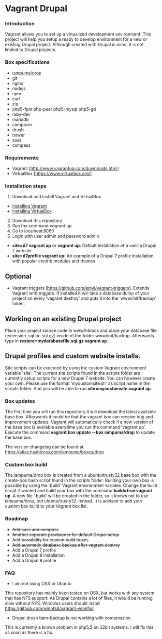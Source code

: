 # Vagrant Drupal

### Introduction
Vagrant allows you to set up a virtualized development environment. This project will help you setup a ready to develop environment for a new or existing Drupal project. Although created with Drupal in mind, it is not limited to Drupal projects.

### Box specifications

* [iampuma/drop](https://atlas.hashicorp.com/iampuma/boxes/drop)
* git
* nginx
* nodejs
* npm
* curl
* zip
* php5-fpm php-pear php5-mysql php5-gd
* ruby-dev
* mariadb
* composer
* drush
* bower
* sass
* compass

### Requirements
* Vagrant [http://www.vagrantup.com/downloads.html]
* VirtualBox [https://www.virtualbox.org/]


### Installation steps
1. Download and Install Vagrant and VirtualBox.
  * [Installing Vagrant](https://docs.vagrantup.com/v2/installation/)
  * [Installing VirtualBox](https://www.virtualbox.org/manual/ch02.html)
2. Download this repository
3. Run the command *vagrant up*
4. Go to localhost:8080
5. Login with user admin and password admin

* **site=d7 vagrant up** or **vagrant up**: Default installation of a vanilla Drupal 7 website
* **site=d7profile vagrant up**: An example of a Drupal 7 profile installation with popular contrib modules and themes

## Optional
* Vagrant triggers [https://github.com/emyl/vagrant-triggers]. 
Extends Vagrant with triggers. If installed it will take a database dump of your project on every 'vagrant destroy' and puts it into the 'www/init/backup' folder.

## Working on an existing Drupal project
Place your project source code in www/htdocs and place your database file (extension .sql or .sql.gz) inside of the folder www/init/backup. Afterwards type in **restore=mydatabasefile.sql.gz vagrant up**.

## Drupal profiles and custom website installs.
Site scripts can be executed by using the custom Vagrant environment variable 'site'. The current site scripts found in the scripts folder are currently setup scripts for a new Drupal 7 website. You can however create your own. Please use the format 'mycustomsite.sh' as script name in the scripts folder. And you will be able to run **site=mycustomsite vagrant up**.

### Box updates
The first time you will run this repository it will download the latest available base box. Afterwards it could be that the vagrant box can receive bug and improvement updates. Vagrant will automatically check if a new version of the base box is available everytime you run the command 'vagrant up'. Execute the command **vagrant box update --box iampuma/drop** to update the base box.

The version changelog can be found at https://atlas.hashicorp.com/iampuma/boxes/drop

### Custom box build
The iampuma/drop box is created from a ubuntu/trusty32 base box with the create-box bash script found in the scripts folder. Building your own box is possible by using the 'build' Vagrant environment variable. Change the build script if wanted and build your box with the command **build=true vagrant up**. A new file '.build' will be created in the folder, so it knows not to use iampuma/drop, but ubuntu/trusty32 instead. It is advised to add your custom box build to your Vagrant box list.

### Roadmap
* ~~Add sass and compass~~
* ~~Another seperate provisioner for default Drupal setup~~
* ~~Add possibility for custom build boxes~~
* ~~Add automatic database backup after vagrant destroy~~
* Add a Drupal 7 profile
* Add a Drupal 8 installation
* Add a Drupal 8 profile

### FAQ

* I am not using OSX or Ubuntu

This repository has mainly been tested on OSX, but works with any system that has NFS support. As Drupal contains a lot of files, it would be running slow without NFS. Windows users should install https://github.com/winnfsd/vagrant-winnfsd

* Drupal drush bam-backup is not working with compression

This is currently a known problem in php5.5 on 32bit systems. I will fix this as soon as there is a fix.
